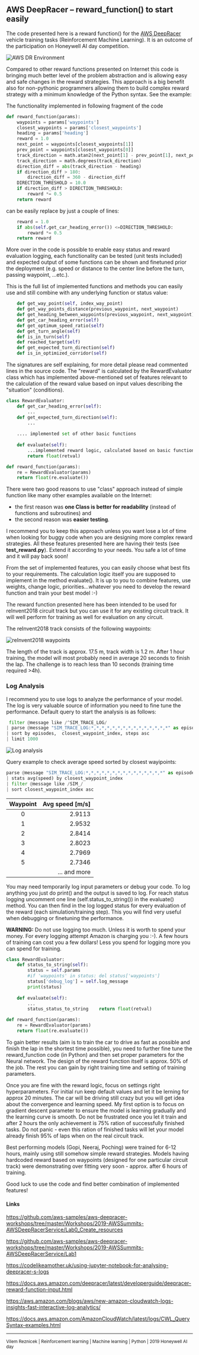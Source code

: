 AWS DeepRacer – reward_function() to start easily
-------------

The code presented here is a reward function() for the [AWS DeepRacer](https://aws.amazon.com/deepracer/) 
 vehicle training tasks (Reinforcement Machine Learning). It is an outcome of the participation on 
 Honeywell AI day competition. 
 
![AWS DR Environment](images/aws_dr_car.jpg "Deep Racer vehicle.")



Compared to other reward functions 
presented on Internet this code is bringing much better level of the problem abstraction and is allowing easy and safe 
changes in the reward strategies. This approach is a big benefit also for non-pythonic programmers allowing them to 
build complex reward strategy with a minimum knowledge of the Python syntax. See the example:

The functionality implemented in following fragment of the code
```python
def reward_function(params):
    waypoints = params['waypoints']
    closest_waypoints = params['closest_waypoints']
    heading = params['heading']
    reward = 1.0
    next_point = waypoints[closest_waypoints[1]]
    prev_point = waypoints[closest_waypoints[0]]
    track_direction = math.atan2(next_point[1] - prev_point[1], next_point[0] - prev_point[0]) 
    track_direction = math.degrees(track_direction)
    direction_diff = abs(track_direction - heading)
    if direction_diff > 180:
        direction_diff = 360 - direction_diff
    DIRECTION_THRESHOLD = 10.0
    if direction_diff > DIRECTION_THRESHOLD:
        reward *= 0.5
    return reward
```

can be easily replace by just a couple of lines:
```python
    reward = 1.0
    if abs(self.get_car_heading_error()) <=DIRECTION_THRESHOLD:
        reward *= 0.5
    return reward
```

More over in the code is possible to enable easy status and reward evaluation logging, each functionality can be tested 
(unit tests included) and expected output of some functions can be shown and finetuned prior the deployment (e.g. speed 
or distance to the center line before the turn, passing waypoint, …etc.). 

This is the full list of implemented functions and methods you can easily use and still combine with any 
underlying function or status value:
```python
    def get_way_point(self, index_way_point)
    def get_way_points_distance(previous_waypoint, next_waypoint)
    def get_heading_between_waypoints(previous_waypoint, next_waypoint)
    def get_car_heading_error(self)
    def get_optimum_speed_ratio(self)
    def get_turn_angle(self)
    def is_in_turn(self)
    def reached_target(self)
    def get_expected_turn_direction(self)
    def is_in_optimized_corridor(self)
```
The signatures are self explaining, for more detail please read commented lines in the source code. 
The "reward" is calculated by the RewardEvaluator class which has implemented above-mentioned set of 
 features relevant to the calculation of the reward value based on input values describing the "situation" 
 (conditions). 

```python
class RewardEvaluator:
    def get_car_heading_error(self): 
        ...
    def get_expected_turn_direction(self):
        ...
             
    .... implemented set of other basic functions
    
    def evaluate(self):
        ...implemented reward logic, calculated based on basic functions  
        return float(retval)

def reward_function(params):
    re = RewardEvaluator(params)
    return float(re.evaluate())

```

There were two good reasons to use "class" approach instead of simple function like many other examples 
available on the Internet: 
  - the first reason was **one Class is better for readability** (instead of functions and subroutines) and 
  - the second reason was **easier testing**.  

I recommend you to keep this approach unless you want lose a lot of time when looking for buggy code when you are 
designing more complex reward strategies. All these features presented here are having their tests 
(see **test_reward.py**). Extend it according to your needs. You safe a lot of time and it will pay back soon! 

From the set of implemented features, you can easily choose what best fits to your requirements. The calculation logic 
 itself you are supposed to implement in the method evaluate(). It is up to you to combine features, 
use weights, change logic, priorities...whatever you need to develop the reward function and train your best model :-)

The reward function presented here has been intended to be used for reInvent2018 circuit track but  you 
can use it for any existing circuit track. It will well perform for training as well for evaluation on any circuit.

The reInvent2018 track consists of the following waypoints:

![reInvent2018 waypoints](images/circuit_track_reInvent2018_waypoints.png "reInvent2018 circuit")

The length of the track is approx. 17.5 m, track width is 1.2 m. After 1 hour training, the model will most probably 
need in average 20 seconds to finish the lap. The challenge is to reach less than 10 seconds (training time required >4h).

### Log Analysis

I recommend you to use logs to analyze the performance of your model. The log is very valuable source of information you 
need to fine tune the performance. Default query to start the analysis is as follows:

```python
 filter @message like /^SIM_TRACE_LOG/
| parse @message "SIM_TRACE_LOG:*,*,*,*,*,*,*,*,*,*,*,*,*,*,*" as episodes,steps,x,y,heading,steering,speed,action_taken,reward,done, all_wheels_on_track, progress,closest_waypoint_index,track_length,time
| sort by episodes,  closest_waypoint_index, steps asc
| limit 1000
```

![Log analysis](images/aws_sonsole_loganalysis.png "Log analysis view")

Query example to check average speed sorted by closest wayipoints:

```python
parse @message "SIM_TRACE_LOG:*,*,*,*,*,*,*,*,*,*,*,*,*,*,*" as episodes,steps,x,y,heading,steering,speed,action_taken,reward,done, all_wheels_on_track, progress,closest_waypoint_index,track_length,time 
| stats avg(speed) by closest_waypoint_index
| filter @message like /SIM_/ 
| sort closest_waypoint_index asc
```

|Waypoint      | Avg speed [m/s]|
|:------------:| --------------:|
0|2.9113
1|2.9532
2|2.8414
3|2.8023
4|2.7969
5|2.7346
| |... and more

You may need temporarily log input parameters or debug your code. To log anything you 
just do print() and the output is saved to log. For reach status logging uncomment  one
line (self.status_to_string()) in the evaluate() method. You can then find in the log logged status for every evaluation 
of the reward (each simulation/training step). This you will find very useful when debugging or finetuning the performance.

**WARNING:** Do not use logging too much. Unless it is worth to spend your money. For every 
logging attempt Amazon is charging you :-). A few hours of training can cost you a 
few dollars! Less you spend for logging more you can spend for training.  

```python
class RewardEvaluator:
    def status_to_string(self):
        status = self.params
        #if 'waypoints' in status: del status['waypoints']
        status['debug_log'] = self.log_message
        print(status)
    
    def evaluate(self):
        ...
        status_status_to_string    return float(retval)

def reward_function(params):
    re = RewardEvaluator(params)
    return float(re.evaluate())

```

To gain better results (aim is to train the car to drive as fast as possible and finish the lap in the shortest time 
possible), you need to further fine tune the reward_function code (in Python) and then set proper parameters for the 
Neural network. The design of the reward function itself is approx. 50% of the job. The rest you can gain by right 
training time and setting of training parameters. 

Once you are fine with the reward logic, focus on settings right hyperparameters. For initial run keep default values 
and let it be lerning for approx 20 minutes. The car will be driving still crazy but you will get idea about the 
convergence and learning speed. My first option is to focus on gradient descent parameter to ensure the model is learning 
gradually and the learning curve is smooth. Do not be frustrated  once you let it train and after 2 hours the only 
achievement is 75% ration of successfully finished tasks. Do not panic - even this ration of finished tasks will let
your model already finish 95% of laps when on the real circuit track. 

Best performing models (Gopi, Neeraj, Poching) were trained for 6-12 hours, mainly using still somehow simple reward 
strategies. Models having hardcoded reward based on waypoints (designed for one particular circuit track) were 
demonstrating over fitting very soon - approx. after 6 hours of training.   

Good luck to use the code and find better combination of implemented features!

#### Links
https://github.com/aws-samples/aws-deepracer-workshops/tree/master/Workshops/2019-AWSSummits-AWSDeepRacerService/Lab0_Create_resources

https://github.com/aws-samples/aws-deepracer-workshops/tree/master/Workshops/2019-AWSSummits-AWSDeepRacerService/Lab1

https://codelikeamother.uk/using-jupyter-notebook-for-analysing-deepracer-s-logs

https://docs.aws.amazon.com/deepracer/latest/developerguide/deepracer-reward-function-input.html

https://aws.amazon.com/blogs/aws/new-amazon-cloudwatch-logs-insights-fast-interactive-log-analytics/

https://docs.aws.amazon.com/AmazonCloudWatch/latest/logs/CWL_QuerySyntax-examples.html

-------------

<sub>Vilem Reznicek | Reinforcement learning | Machine learning | Python | 2019 Honeywell AI day</sub>
